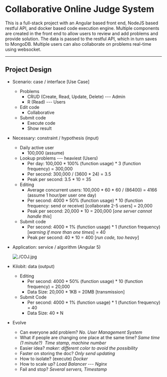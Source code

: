 # Collaborative Online Judge System

This is a full-stack project with an Angular based front end, NodeJS based restful API, and docker based code execution engine. Multiple components are created in the front end to allow users to review and add problems and provide solution. The data is passed to the restful API, which in turn saves to MongoDB. Multiple users can also collaborate on problems real-time using websocket.

---

## Project Design

- Scenario: case / interface [Use Case]
  - Problems
    - CRUD (Create, Read, Update, Delete) --- Admin
    - R (Read) --- Users
  - Edit code
    - Collaborative
  - Submit code
    - Execute code
    - Show result

- Necessary: constraint / hypothesis (input)
  - Daily active user
    - 100,000 (assume)
  - Lookup problems --- heaviest (Users)
    - Per day: 100,000 * 100% (function usage) * 3 (function frequency) = 300,000
    - Per second: 300,000 / (3600 * 24) = 3.5
    - Peak per second: 3.5 * 10 = 35
  - Editing
    - Average concurrent users: 100,000 * 60 * 60 / (86400) = 4166 (assume 1 hour/per user one day)
    - Per second: 4000 * 50% (function usage) * 10 (function frequency: send or receive) [collaborate 2-5 users] = 20,000
    - Peak per second: 20,000 * 10 = 200,000 [*one server cannot handle this*]
  - Submit code
    - Per second: 4000 * 1% (function usage) * 1 (function frequency)[*warning if more than one times*] = 40 
    - Peak per second: 40 * 10 = 400 [*run code, too heavy*]

- Application: service / algorithm (Angular 5)

  ![./COJ.jpg](/home/yingqian/CollaborativeOnlineJudgeSystem/COJ.jpg)

- Kilobit: data (output)
  - Editing
    - Per second: 4000 * 50% (function usage) * 10 (function frequency) = 20,000
    - Data Size: 20,000 * 1KB = 20MB [transmission]
  - Submit Code
    - Per second: 4000 * 1% (function usage) * 1 (function frequency) = 40
    - Data Size: 40 * N

- Evolve
  - Can everyone add problem?
    *No. User Management System*
  - What if people are changing one place at the same time?
    *Same time (1 minute?)  Time stamp, machine number*  
  - Easier idea?
    *maker: different color to avoid the possibility*
  - Faster on storing the doc? 
    *Only send updating* 
  - How to isolate? (execute) 
    *Docker*
  - How to scale up?
    *Load Balancer --- Nginx*
  - Fail and stop? 
    *Several servers, Timestamp*
